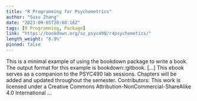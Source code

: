 ```yaml
---
title: "R Programming for Psychometrics"
author: "Susu Zhang"
date: "2023-09-05T20:08:16Z"
tags: [R Programming, Package]
link: "https://bookdown.org/sz_psyc490/r4psychometics/"
length_weight: "8.9%"
pinned: false
---
```


This is a minimal example of using the bookdown package to write a book. The output format for this example is bookdown::gitbook. [...] This ebook serves as a companion to the PSYC490 lab sessions. Chapters will be added and updated throughout the semester. Contributors: This work is licensed under a Creative Commons Attribution-NonCommercial-ShareAlike 4.0 International ...
